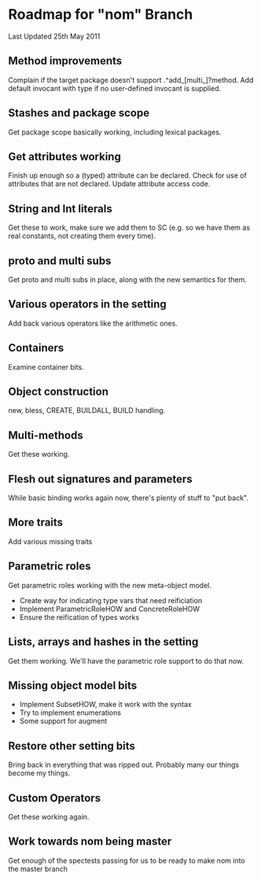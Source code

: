 # Roadmap for "nom" Branch

Last Updated 25th May 2011

## Method improvements
Complain if the target package doesn't support .^add_[multi_]?method.
Add default invocant with type if no user-defined invocant is supplied.

## Stashes and package scope
Get package scope basically working, including lexical packages.

## Get attributes working
Finish up enough so a (typed) attribute can be declared. Check for use
of attributes that are not declared. Update attribute access code.

## String and Int literals
Get these to work, make sure we add them to SC (e.g. so we have them as
real constants, not creating them every time).

## proto and multi subs
Get proto and multi subs in place, along with the new semantics for them.
  
## Various operators in the setting
Add back various operators like the arithmetic ones.

## Containers
Examine container bits.

## Object construction
new, bless, CREATE, BUILDALL, BUILD handling.

## Multi-methods
Get these working.

## Flesh out signatures and parameters
While basic binding works again now, there's plenty of stuff to "put back".

## More traits
Add various missing traits

## Parametric roles
Get parametric roles working with the new meta-object model.

* Create way for indicating type vars that need reificiation
* Implement ParametricRoleHOW and ConcreteRoleHOW
* Ensure the reification of types works

## Lists, arrays and hashes in the setting
Get them working. We'll have the parametric role support to do that now.

## Missing object model bits
* Implement SubsetHOW, make it work with the syntax
* Try to implement enumerations
* Some support for augment

## Restore other setting bits
Bring back in everything that was ripped out. Probably many our things
become my things.

## Custom Operators
Get these working again.

## Work towards nom being master
Get enough of the spectests passing for us to be ready to make nom into
the master branch
